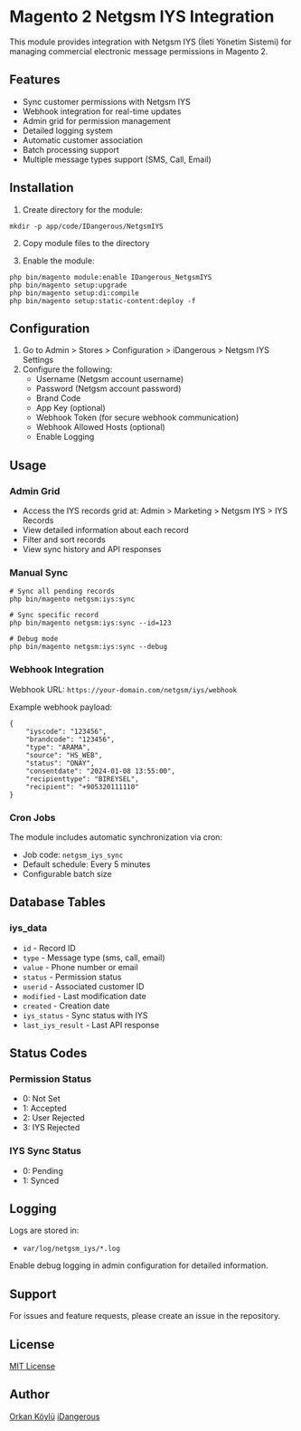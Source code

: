 # Magento 2 Netgsm IYS Integration

This module provides integration with Netgsm IYS (İleti Yönetim Sistemi) for managing commercial electronic message permissions in Magento 2.

## Features

- Sync customer permissions with Netgsm IYS
- Webhook integration for real-time updates
- Admin grid for permission management
- Detailed logging system
- Automatic customer association
- Batch processing support
- Multiple message types support (SMS, Call, Email)

## Installation

1. Create directory for the module:
```
mkdir -p app/code/IDangerous/NetgsmIYS
```

2. Copy module files to the directory

3. Enable the module:
```
php bin/magento module:enable IDangerous_NetgsmIYS
php bin/magento setup:upgrade
php bin/magento setup:di:compile
php bin/magento setup:static-content:deploy -f
```

## Configuration

1. Go to Admin > Stores > Configuration > iDangerous > Netgsm IYS Settings
2. Configure the following:
   - Username (Netgsm account username)
   - Password (Netgsm account password)
   - Brand Code
   - App Key (optional)
   - Webhook Token (for secure webhook communication)
   - Webhook Allowed Hosts (optional)
   - Enable Logging

## Usage

### Admin Grid
- Access the IYS records grid at: Admin > Marketing > Netgsm IYS > IYS Records
- View detailed information about each record
- Filter and sort records
- View sync history and API responses

### Manual Sync
```
# Sync all pending records
php bin/magento netgsm:iys:sync

# Sync specific record
php bin/magento netgsm:iys:sync --id=123

# Debug mode
php bin/magento netgsm:iys:sync --debug
```

### Webhook Integration
Webhook URL: `https://your-domain.com/netgsm/iys/webhook`

Example webhook payload:
```
{
    "iyscode": "123456",
    "brandcode": "123456",
    "type": "ARAMA",
    "source": "HS_WEB",
    "status": "ONAY",
    "consentdate": "2024-01-08 13:55:00",
    "recipienttype": "BIREYSEL",
    "recipient": "+905320111110"
}
```

### Cron Jobs
The module includes automatic synchronization via cron:
- Job code: `netgsm_iys_sync`
- Default schedule: Every 5 minutes
- Configurable batch size

## Database Tables

### iys_data
- `id` - Record ID
- `type` - Message type (sms, call, email)
- `value` - Phone number or email
- `status` - Permission status
- `userid` - Associated customer ID
- `modified` - Last modification date
- `created` - Creation date
- `iys_status` - Sync status with IYS
- `last_iys_result` - Last API response

## Status Codes

### Permission Status
- 0: Not Set
- 1: Accepted
- 2: User Rejected
- 3: IYS Rejected

### IYS Sync Status
- 0: Pending
- 1: Synced

## Logging

Logs are stored in:
- `var/log/netgsm_iys/*.log`

Enable debug logging in admin configuration for detailed information.

## Support

For issues and feature requests, please create an issue in the repository.

## License

[MIT License](LICENSE)

## Author
[Orkan Köylü](orkan.koylu@gmail.com)
[iDangerous](https://idangerous.net)
